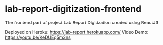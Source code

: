 # lab-report-digitization-frontend

The frontend part of project Lab Report Digitization created using ReactJS

Deployed on Heroku: https://lab-report.herokuapp.com/
Video Demo: https://youtu.be/KeDUEq5m3ns

